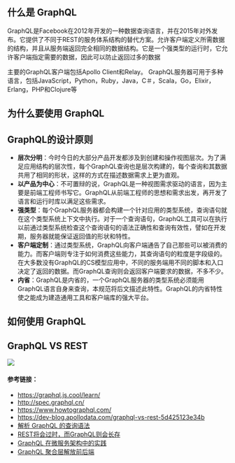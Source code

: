 ## 什么是 GraphQL

GraphQL是Facebook在2012年开发的一种数据查询语言，并在2015年对外发布。它提供了不同于REST的服务体系结构的替代方案。允许客户端定义所需数据的结构，并且从服务端返回完全相同的数据结构。它是一个强类型的运行时，它允许客户端指定需要的数据，因此可以防止返回过多的数据

主要的GraphQL客户端包括Apollo Client和Relay。 GraphQL服务器可用于多种语言，包括JavaScript，Python，Ruby，Java，C＃，Scala，Go，Elixir，Erlang，PHP和Clojure等

## 为什么要使用 GraphQL



## GraphQL的设计原则

- **层次分明**：今时今日的大部分产品开发都涉及到创建和操作视图层次。为了满足应用结构的层次性，每个GraphQL查询也是层次构建的，每个查询和其数据共用了相同的形状，这样的方式在描述数据需求上更为直观。
- **以产品为中心**：不可置辩的说，GraphQL是一种视图需求驱动的语言，因为主要是前端工程师书写它。GraphQL从前端工程师的思想和需求出发，再开发了语言和运行时库以满足这些需求。
- **强类型**：每个GraphQL服务器都会构建一个针对应用的类型系统，查询语句就在这个类型系统上下文中执行。对于一个查询语句，GraphQL工具可以在执行以前通过类型系统检查这个查询语句的语法正确性和查询有效性，譬如在开发期，服务器就能保证返回值的形状和特性。
- **客户端定制**：通过类型系统，GraphQL向客户端通告了自己那些可以被消费的能力。而客户端则专注于如何消费这些能力，其查询语句的粒度是字段级的。在大多数没有GraphQL的CS模型应用中，不同的服务端用不同的脚本和入口决定了返回的数据。而GraphQL查询则会返回客户端要求的数据，不多不少。
- **内省**：GraphQL是内省的，一个GraphQL服务器的类型系统必须能用GraphQL语言自身来查询，本规范将后文描述此特性。GraphQL的内省特性使之能成为建造通用工具和客户端库的强大平台。

## 如何使用 GraphQL

## GraphQL VS REST

![](C:\Users\sz08\Pictures\1_fKhxPG5PQ55kDika_UVukw.png)



####   参考链接：

- https://graphql.js.cool/learn/
- http://spec.graphql.cn/
- https://www.howtographql.com/
- https://dev-blog.apollodata.com/graphql-vs-rest-5d425123e34b
- [解析 GraphQL 的查询语法](https://mp.weixin.qq.com/s/nim-KSqO3n2d2qwbTHKBJA)
- [REST将会过时，而GraphQL则会长存](https://mp.weixin.qq.com/s/F55uPAKLI1c78ccsK23ubw)
- [GraphQL 在微服务架构中的实践](https://mp.weixin.qq.com/s/sU8PPwFhM0IcVBB2GJF8Kw)
- [GraphQL 聚合层解放前后端](https://mp.weixin.qq.com/s/kjrMnj9A404RjYtynBqxLw)
